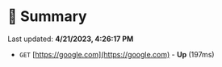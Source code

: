 # 📖 Summary
Last updated: **4/21/2023, 4:26:17 PM**

- `GET` [https://google.com](https://google.com) - **Up** (197ms)
